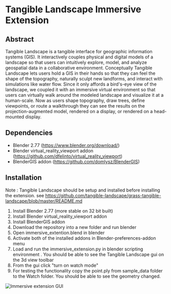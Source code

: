 # Tangible Landscape Immersive Extension

## Abstract
Tangible Landscape is a tangible interface for geographic information systems (GIS). It interactively couples physical and digital models of a landscape so that users can intuitively explore, model, and analyze geospatial data in a collaborative environment. Conceptually Tangible Landscape lets users hold a GIS in their hands so that they can feel the shape of the topography, naturally sculpt new landforms, and interact with simulations like water flow.
Since it only affords a bird's-eye view of the landscape, we coupled it with an immersive virtual environment so that users can virtually walk around the modeled landscape and visualize it at a human-scale. Now as users shape topography, draw trees, define viewpoints, or route a walkthrough they can see the results on the projection-augmented model, rendered on a display, or rendered on a head-mounted display.

## Dependencies
-   Blender 2.77 (https://www.blender.org/download/)
-   Blender virtual_reality_viewport addon (https://github.com/dfelinto/virtual_reality_viewport)
-   BlenderGIS addon (https://github.com/domlysz/BlenderGIS)

## Installation
Note : Tangible Landscape should be setup and installed before installing the extension.
see https://github.com/tangible-landscape/grass-tangible-landscape/blob/master/README.md

1.  Install Blender 2.77 (more stable on 32 bit built)
2.  Install Blender virtual_reality_viewport addon 
3.  Install BlenderGIS addon 
4.  Download the repository into a new folder and run blender
5.  Open immersive_extention.blend in blender 
6.  Activate both of the installed addons in Blender-preferences-addon menu
7.  Load and run the immersive_extension.py in blender scripting environment . You should be able to see the Tangible Landscape gui on the 3d view toolbar 
8.  From the gui click "turn on watch mode"
9.  For testing the functionality copy the point.ply from sample_data folder to the Watch folder. You should be able to see the geometry changed. 

![Immersive extension GUI](https://github.com/tangible-landscape/tangible-landscape-immersive-extension/blob/master/blob/blender_gui_1.PNG)
